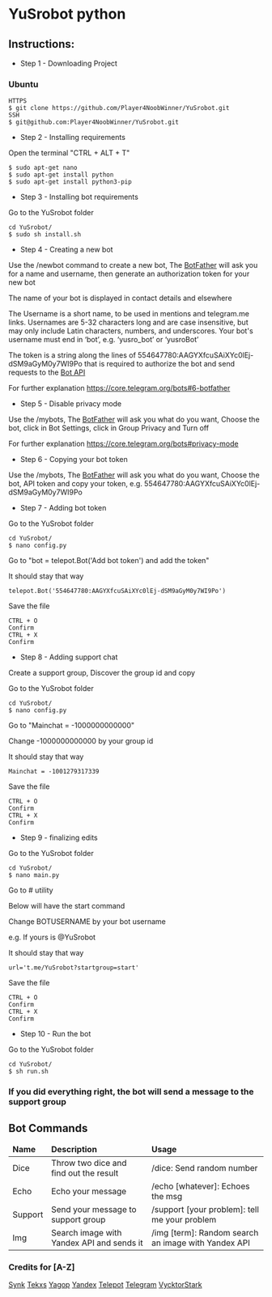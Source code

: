 # YuSrobot python

## Instructions:

* Step 1 - Downloading Project

### Ubuntu

```
HTTPS
$ git clone https://github.com/Player4NoobWinner/YuSrobot.git
SSH
$ git@github.com:Player4NoobWinner/YuSrobot.git
```

* Step 2 - Installing requirements

Open the terminal "CTRL + ALT + T"

```
$ sudo apt-get nano
$ sudo apt-get install python
$ sudo apt-get install python3-pip
```

* Step 3 - Installing bot requirements

Go to the YuSrobot folder

```
cd YuSrobot/
$ sudo sh install.sh
```

* Step 4 - Creating a new bot

Use the /newbot command to create a new bot, The [BotFather](https://telegram.me/botfather) will ask you for a name and username, then generate an authorization token for your new bot

The name of your bot is displayed in contact details and elsewhere

The Username is a short name, to be used in mentions and telegram.me links. Usernames are 5-32 characters long and are case insensitive, but may only include Latin characters, numbers, and underscores. Your bot's username must end in ‘bot’, e.g. ‘yusro_bot’ or ‘yusroBot’

The token is a string along the lines of 554647780:AAGYXfcuSAiXYc0lEj-dSM9aGyM0y7WI9Po that is required to authorize the bot and send requests to the [Bot API](https://core.telegram.org/bots/api)

For further explanation https://core.telegram.org/bots#6-botfather

* Step 5 - Disable privacy mode

Use the /mybots, The [BotFather](https://telegram.me/botfather) will ask you what do you want, Choose the bot, click in Bot Settings, click in Group Privacy and Turn off

For further explanation https://core.telegram.org/bots#privacy-mode

* Step 6 - Copying your bot token

Use the /mybots, The [BotFather](https://telegram.me/botfather) will ask you what do you want, Choose the bot, API token and copy your token, e.g. 554647780:AAGYXfcuSAiXYc0lEj-dSM9aGyM0y7WI9Po

* Step 7 - Adding bot token 

Go to the YuSrobot folder

```
cd YuSrobot/
$ nano config.py
```

Go to "bot = telepot.Bot('Add bot token') and add the token"

It should stay that way

```
telepot.Bot('554647780:AAGYXfcuSAiXYc0lEj-dSM9aGyM0y7WI9Po')
```

Save the file

```
CTRL + O
Confirm
CTRL + X
Confirm
```

* Step 8 - Adding support chat

Create a support group, Discover the group id and copy

Go to the YuSrobot folder

```
cd YuSrobot/
$ nano config.py
```

Go to "Mainchat = -1000000000000"

Change -1000000000000 by your group id

It should stay that way

```
Mainchat = -1001279317339
```

Save the file

```
CTRL + O
Confirm
CTRL + X
Confirm
```

* Step 9 - finalizing edits

Go to the YuSrobot folder

```
cd YuSrobot/
$ nano main.py
```

Go to # utility

Below will have the start command

Change BOTUSERNAME by your bot username

e.g. If yours is @YuSrobot

It should stay that way

```
url='t.me/YuSrobot?startgroup=start'
```

Save the file

```
CTRL + O
Confirm
CTRL + X
Confirm
```

* Step 10 - Run the bot

Go to the YuSrobot folder

```
cd YuSrobot/
$ sh run.sh
```

### If you did everything right, the bot will send a message to the support group

## Bot Commands

<table>
  <thead>
    <tr>
      <td><strong>Name</strong></td>
      <td><strong>Description</strong></td>
      <td><strong>Usage</strong></td>
    </tr>
  </thead>
  <tbody>
    <tr>
      <td>Dice</td>
      <td>Throw two dice and find out the result</td>
      <td>/dice: Send random number</td>
    </tr>
    <tr>
      <td>Echo</td>
      <td>Echo your message</td>
      <td>/echo [whatever]: Echoes the msg</td>
    </tr>
    <tr>
      <td>Support</td>
      <td>Send your message to support group</td>
      <td>/support [your problem]: tell me your problem</td>
    </tr>
    <tr>
      <td>Img</td>
      <td>Search image with Yandex API and sends it</td>
      <td>/img [term]: Random search an image with Yandex API</td>
    </tr>
   </tbody>
</table>

### Credits for [A-Z]

[Synk](https://github.com/Synk0)
[Tekxs](https://github.com/tekxs)
[Yagop](https://github.com/yagop)
[Yandex](https://yandex.com/)
[Telepot](https://github.com/nickoala/telepot)
[Telegram](https://telegram.org)
[VycktorStark](https://github.com/VycktorStark)
